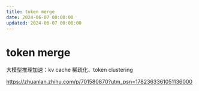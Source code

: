 ```yaml
---
title: token merge
date: 2024-06-07 00:00:00
updated: 2024-06-07 00:00:00
---
```


# token merge

大模型推理加速：kv cache 稀疏化、token clustering

https://zhuanlan.zhihu.com/p/701580870?utm_psn=1782363361051136000
